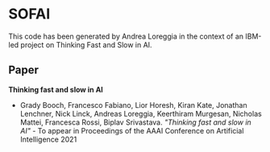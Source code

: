 # SOFAI

This code has been generated by Andrea Loreggia in the context of an IBM-led project on Thinking Fast and Slow in AI.

## Paper
**Thinking fast and slow in AI**
* Grady Booch, Francesco Fabiano, Lior Horesh, Kiran Kate, Jonathan Lenchner, Nick Linck, Andreas Loreggia, Keerthiram Murgesan, Nicholas Mattei, Francesca Rossi, Biplav Srivastava. *"Thinking fast and slow in AI"* - To appear in Proceedings of the AAAI Conference on Artificial Intelligence 2021
 

